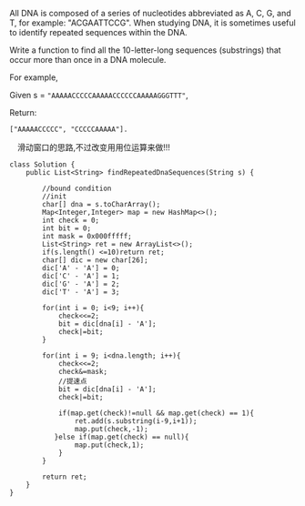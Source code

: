 All DNA is composed of a series of nucleotides abbreviated as A, C, G, and T, for example: "ACGAATTCCG". When studying DNA, it is sometimes useful to identify repeated sequences within the DNA.

Write a function to find all the 10-letter-long sequences (substrings) that occur more than once in a DNA molecule.

For example,

Given s = `"AAAAACCCCCAAAAACCCCCCAAAAAGGGTTT"`,

Return:
```
["AAAAACCCCC", "CCCCCAAAAA"].
```

&emsp;滑动窗口的思路,不过改变用用位运算来做!!!
```
class Solution {
    public List<String> findRepeatedDnaSequences(String s) {
        
        //bound condition
        //init
        char[] dna = s.toCharArray();
        Map<Integer,Integer> map = new HashMap<>();
        int check = 0;
        int bit = 0;
        int mask = 0x000fffff;
        List<String> ret = new ArrayList<>();
        if(s.length() <=10)return ret;
        char[] dic = new char[26];
        dic['A' - 'A'] = 0;
        dic['C' - 'A'] = 1; 
        dic['G' - 'A'] = 2;
        dic['T' - 'A'] = 3; 
        
        for(int i = 0; i<9; i++){
            check<<=2;
            bit = dic[dna[i] - 'A'];
            check|=bit;
        }
        
        for(int i = 9; i<dna.length; i++){
            check<<=2;
            check&=mask;
            //提速点
            bit = dic[dna[i] - 'A'];
            check|=bit;
            
            if(map.get(check)!=null && map.get(check) == 1){
                ret.add(s.substring(i-9,i+1));
                map.put(check,-1);
           }else if(map.get(check) == null){
                map.put(check,1);
            }
        }
        
        return ret;
    }
}
```